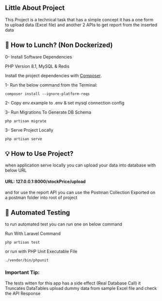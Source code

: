 
    
## Little About Project
This Project is a technical task that has a simple concept it has a one form to upload data (Excel file) and another 2 APIs to get report from the inserted data


## 🚀 How to Lunch? (Non Dockerized)

0- Install Software Dependencies

PHP Version 8.1, MySQL & Redis

Install the project dependencies with [Composer](http://getcomposer.org/).

1- Run the below command from the Terminal:

    composer install --ignore-platform-reqs

2- Copy env.example to .env & set mysql connection config

3- Run Migrations To Generate DB Schema

    php artisan migrate

3- Serve Project Locally

    php artisan serve

## 💡 How to Use Project?
when application serve locally you can upload your data into database with below URL 

#### URL: 127.0.0.1:8000/stockPrice/upload

and for use the report API you can use the Postman Collection Exported on a postman folder into root of project

## 🧪 Automated Testing
to run automated test you can run one on below command

Run With Laravel Command

    php artisan test

or run with PHP Unit Executable File

    ./vendor/bin/phpunit

### Important Tip:
The tests witten for this app has a side effect (Real Database Call) it Truncates DataTables upload dummy data from sample Excel file and check the API Response
 
